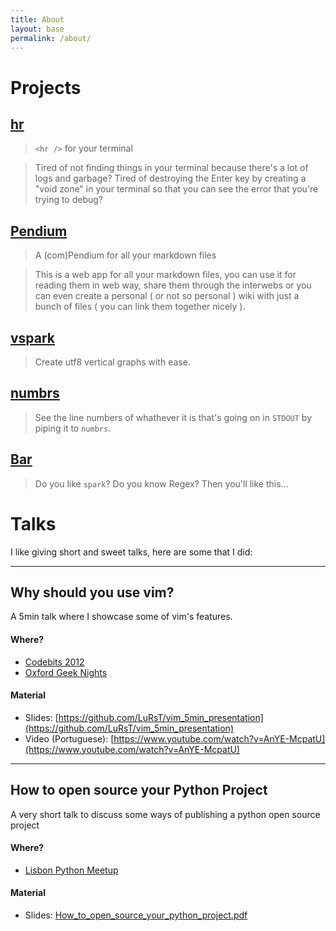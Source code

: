 ```yaml
---
title: About
layout: base
permalink: /about/
---
```


# Projects

## [hr](https://github.com/LuRsT/hr)

> `<hr />` for your terminal

> Tired of not finding things in your terminal because there's a lot of logs and garbage? Tired of destroying the Enter key by creating a "void zone" in your terminal so that you can see the error that you're trying to debug?

## [Pendium](https://github.com/LuRsT/Pendium)

> A (com)Pendium for all your markdown files

> This is a web app for all your markdown files, you can use it for reading them in web way, share them through the interwebs or you can even create a personal ( or not so personal ) wiki with just a bunch of files ( you can link them together nicely ).

## [vspark](https://github.com/LuRsT/vspark)

> Create utf8 vertical graphs with ease.

## [numbrs](https://github.com/LuRsT/numbrs)

> See the line numbers of whathever it is that's going on in `STDOUT` by piping it to `numbrs`.

## [Bar](https://github.com/LuRsT/Bar)

> Do you like `spark`? Do you know Regex? Then you'll like this...

# Talks

I like giving short and sweet talks, here are some that I did:

---

## Why should you use vim?

A 5min talk where I showcase some of vim's features.

#### Where?

* [Codebits 2012](https://codebits.eu)
* [Oxford Geek Nights](http://oxford.geeknights.net/ogn32/)

#### Material

* Slides: [https://github.com/LuRsT/vim_5min_presentation](https://github.com/LuRsT/vim_5min_presentation)
* Video (Portuguese): [https://www.youtube.com/watch?v=AnYE-McpatU](https://www.youtube.com/watch?v=AnYE-McpatU)

---

## How to open source your Python Project

A very short talk to discuss some ways of publishing a python open source project

#### Where?

* [Lisbon Python Meetup](http://www.meetup.com/Python-Users-Lisbon/)

#### Material

* Slides: [How_to_open_source_your_python_project.pdf](../downloads/How_to_open_source_your_python_project.pdf)


